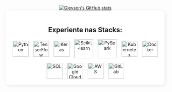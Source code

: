 <div style="display: flex; flex-wrap: wrap; justify-content: center; align-items: center; text-align: center;">

  <!-- Estatísticas do GitHub -->
  <div style="flex: 1; min-width: 300px;">
    <a href="https://github.com/anuraghazra/github-readme-stats">
      <img src="https://github-readme-stats.vercel.app/api?username=gleysonrn&show_icons=true&theme=vampire" alt="Gleyson's GitHub stats">
    </a>
  </div>

  <!-- Tecnologias (Fundo Branco) -->
  <div style="flex: 1; min-width: 300px; background-color: white; padding: 20px; border-radius: 10px; box-shadow: 2px 2px 10px rgba(0,0,0,0.1);">
    <h2>Experiente nas Stacks:</h2>
    <div style="display: flex; flex-wrap: wrap; gap: 15px; justify-content: center; align-items: center;">
      <!-- Python -->
      <img src="https://www.svgrepo.com/show/354238/python.svg" alt="Python" width="50" height="50">
      <!-- TensorFlow -->
      <img src="https://www.svgrepo.com/show/354440/tensorflow.svg" alt="TensorFlow" width="50" height="50">
      <!-- Keras -->
      <img src="https://upload.wikimedia.org/wikipedia/commons/a/ae/Keras_logo.svg" alt="Keras" width="50" height="50">
      <!-- Scikit-learn -->
      <img src="https://icon.icepanel.io/Technology/svg/scikit-learn.svg" alt="Scikit-learn" width="60" height="60">
      <!-- PySpark -->
      <img src="https://upload.wikimedia.org/wikipedia/commons/f/f3/Apache_Spark_logo.svg" alt="PySpark" width="60" height="60">
      <!-- Kubernetes -->
      <img src="https://www.svgrepo.com/show/353983/kubernetes.svg" alt="Kubernetes" width="50" height="50">
      <!-- Docker -->
      <img src="https://www.svgrepo.com/show/448221/docker.svg" alt="Docker" width="50" height="50">
      <!-- SQL -->
      <img src="https://www.svgrepo.com/show/255832/sql.svg" alt="SQL" width="50" height="50">
      <!-- Google Cloud -->
      <img src="https://www.svgrepo.com/show/448223/gcp.svg" alt="Google Cloud" width="50" height="50">
      <!-- AWS -->
      <img src="https://www.svgrepo.com/show/448266/aws.svg" alt="AWS" width="50" height="50">
      <!-- GitLab -->
      <img src="https://www.svgrepo.com/show/448226/gitlab.svg" alt="GitLab" width="50" height="50">
    </div>
  </div>

</div>
